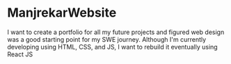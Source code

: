 # ManjrekarWebsite
I want to create a portfolio for all my future projects and figured web design was a good starting point for my SWE journey.
Although I'm currently developing using HTML, CSS, and JS, I want to rebuild it eventually using React JS
